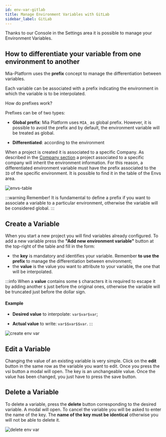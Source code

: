 ```yaml
---
id: env-var-gitlab
title: Manage Environment Variables with GitLab
sidebar_label: GitLab
---
```


Thanks to our Console in the Settings area it is possible to manage your Environment Variables.

## How to differentiate your variable from one environment to another

Mia-Platform uses the **prefix** concept to manage the differentiation between variables.

Each variable can be associated with a prefix indicating the environment in which the variable is to be interpolated.

How do prefixes work?

Prefixes can be of two types:

* **Global prefix**: Mia Platform uses `​​MIA_` as global prefix. However, it is possible to avoid the prefix and by default, the environment variable will be treated as global.

* **Differentiated**: according to the environment

When a project is created it is associated to a specific Company.
As described in the [Company section](/development_suite/set-up-infrastructure/create-project.mdx#create-a-company) a project associated to a specific company will inherit the environment information. For this reason, a differentiated environment variable must have the prefix associated to the `ID` of the specific environment. 
It is possible to find it in the table of the Envs area.

![envs-table](img/runtime-table-envs.png)


:::warning
Remember! It is fundamental to define a prefix if you want to associate a variable to a particular environment, otherwise the variable will be considered global.
:::

## Create a Variable

When you start a new project you will find variables already configured.
To add a new variable press the **"Add new environment variable"** button at the top-right of the table and fill in the form:

* the **key** is mandatory and identifies your variable. Remember **to use the prefix** to manage the differentiation between environment;
* the **value** is the value you want to attribute to your variable, the one that will be interpolated.

:::info
When a **value** contains some `$` characters it is required to escape it by adding another `$` just before the original ones, otherwise the variable will be truncated just before the dollar sign.

#### Example

* **Desired value** to interpolate: `var$var$var`;

* **Actual value** to write: `var$$var$$var`.
:::

![create env var](img/create-env-var.png)

## Edit a Variable

Changing the value of an existing variable is very simple. Click on the **edit** button in the same row as the variable you want to edit.
Once you press the vsi button a modal will open.
The key is an unchangeable value.
Once the value has been changed, you just have to press the save button.

## Delete a Variable

To delete a variable, press the **delete** button corresponding to the desired variable. A modal will open.
To cancel the variable you will be asked to enter the name of the key. The **name of the key must be identical** otherwise you will not be able to delete it.

![delete env var](img/delete-env-var.png)
